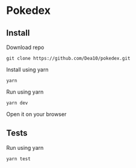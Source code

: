 # Pokedex

## Install
Download repo

```git clone https://github.com/Dea10/pokedex.git```

Install using yarn

```yarn```

Run using yarn

```yarn dev```

Open it on your browser

## Tests
Run using yarn 

```yarn test```